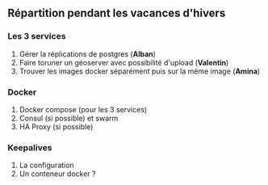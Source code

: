 Répartition pendant les vacances d'hivers
-----------------------------------------

### Les 3 services

1) Gérer la réplications de postgres (**Alban**)
2) Faire toruner un géoserver avec possibilité d'upload (**Valentin**)
3) Trouver les images docker séparément puis sur la même image (**Amina**)

### Docker

1) Docker compose (pour les 3 services)
2) Consul (si possible) et swarm
3) HA Proxy (si possible)


### Keepalives

1) La configuration
2) Un conteneur docker ?

